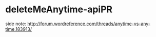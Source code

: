 # deleteMeAnytime-apiPR
side note: http://forum.wordreference.com/threads/anytime-vs-any-time.183913/
